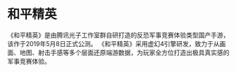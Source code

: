 # 和平精英

《和平精英》是由腾讯光子工作室群自研打造的反恐军事竞赛体验类型国产手游，该作于2019年5月8日正式公测。
《和平精英》采用虚幻4引擎研发，致力于从画面、地图、射击手感等多个层面还原端游数据，为玩家全方位打造出极具真实感的军事竞赛体验。